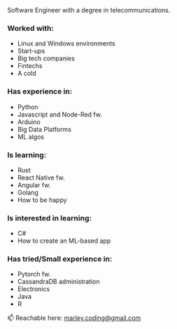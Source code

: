 Software Engineer with a degree in telecommunications.

### Worked with: 
- Linux and Windows environments
- Start-ups
- Big tech companies
- Fintechs
- A cold

### Has experience in:
- Python
- Javascript and Node-Red fw.
- Arduino
- Big Data Platforms
- ML algos

### Is learning:
- Rust
- React Native fw.
- Angular fw.
- Golang
- How to be happy

### Is interested in learning:
- C#
- How to create an ML-based app

### Has tried/Small experience in:
- Pytorch fw.
- CassandraDB administration
- Electronics
- Java
- R

📫 Reachable here: marley.coding@gmail.com

